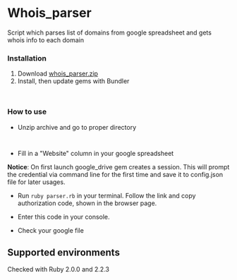 # Whois_parser
Script which parses list of domains from google spreadsheet and gets whois info to each domain
### Installation
1. Download [whois_parser.zip](https://github.com/andyvesel/whois_parser/archive/master.zip)
2. Install, then update gems with Bundler
```$ bundle install
```
```bundle update
```
### How to use
- Unzip archive and go to proper directory
```$ unzip master.zip
```
```$ cd whois_parser
```
- Fill in a "Website" column in your google spreadsheet

**Notice**: On first launch google_drive gem creates a session. 
This will prompt the credential via command line for the first time and save it to config.json file for later usages.

- Run `ruby parser.rb` in your terminal. Follow the link and copy authorization code, shown in the browser page. 

- Enter this code in your console.

- Check your google file

## Supported environments
Checked with Ruby 2.0.0 and 2.2.3